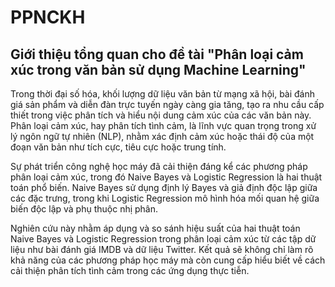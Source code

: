 # PPNCKH
## Giới thiệu tổng quan cho đề tài "Phân loại cảm xúc trong văn bản sử dụng Machine Learning"

Trong thời đại số hóa, khối lượng dữ liệu văn bản từ mạng xã hội, bài đánh giá sản phẩm và diễn đàn trực tuyến ngày càng gia tăng, tạo ra nhu cầu cấp thiết trong việc phân tích và hiểu nội dung cảm xúc của các văn bản này. Phân loại cảm xúc, hay phân tích tình cảm, là lĩnh vực quan trọng trong xử lý ngôn ngữ tự nhiên (NLP), nhằm xác định cảm xúc hoặc thái độ của một đoạn văn bản như tích cực, tiêu cực hoặc trung tính.

Sự phát triển công nghệ học máy đã cải thiện đáng kể các phương pháp phân loại cảm xúc, trong đó Naive Bayes và Logistic Regression là hai thuật toán phổ biến. Naive Bayes sử dụng định lý Bayes và giả định độc lập giữa các đặc trưng, trong khi Logistic Regression mô hình hóa mối quan hệ giữa biến độc lập và phụ thuộc nhị phân.

Nghiên cứu này nhằm áp dụng và so sánh hiệu suất của hai thuật toán Naive Bayes và Logistic Regression trong phân loại cảm xúc từ các tập dữ liệu như bài đánh giá IMDB và dữ liệu Twitter. Kết quả sẽ không chỉ làm rõ khả năng của các phương pháp học máy mà còn cung cấp hiểu biết về cách cải thiện phân tích tình cảm trong các ứng dụng thực tiễn.

